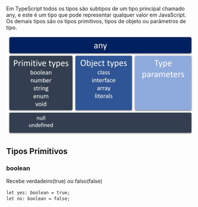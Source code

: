 Em TypeScript todos os tipos são subtipos de um tipo principal chamado any, e este é um tipo que pode representar qualquer valor em JavaScript. Os demais tipos são os tipos primitivos, tipos de objeto ou parâmetros de tipo.

![esquema](./imgs/esquema.png)

## Tipos Primitivos

### boolean
Recebe verdadeiro(true) ou falso(false)
```
let yes: boolean = true;
let no: boolean = false;
```
